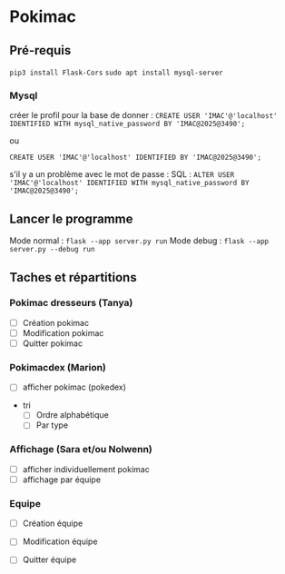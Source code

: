 # Pokimac

## Pré-requis
`pip3 install Flask-Cors`
`sudo apt install mysql-server`

### Mysql
créer le profil pour la base de donner : 
`CREATE USER 'IMAC'@'localhost' IDENTIFIED WITH mysql_native_password BY 'IMAC@2025@3490';`

ou 

`CREATE USER 'IMAC'@'localhost' IDENTIFIED BY 'IMAC@2025@3490';`

s'il y a un problème avec le mot de passe : 
SQL : 
`ALTER USER 'IMAC'@'localhost' IDENTIFIED WITH mysql_native_password BY 'IMAC@2025@3490';`

## Lancer le programme
Mode normal : `flask --app server.py run`
Mode debug : `flask --app server.py --debug run`

## Taches et répartitions

### Pokimac dresseurs (Tanya)
- [ ] Création pokimac
- [ ] Modification pokimac
- [ ] Quitter pokimac

### Pokimacdex (Marion)
- [ ] afficher pokimac (pokedex)
- tri 
    - [ ] Ordre alphabétique
    - [ ] Par type

### Affichage (Sara et/ou Nolwenn)
- [ ] afficher individuellement pokimac
- [ ] affichage par équipe 

### Equipe
- [ ] Création équipe
- [ ] Modification équipe
- [ ] Quitter équipe


